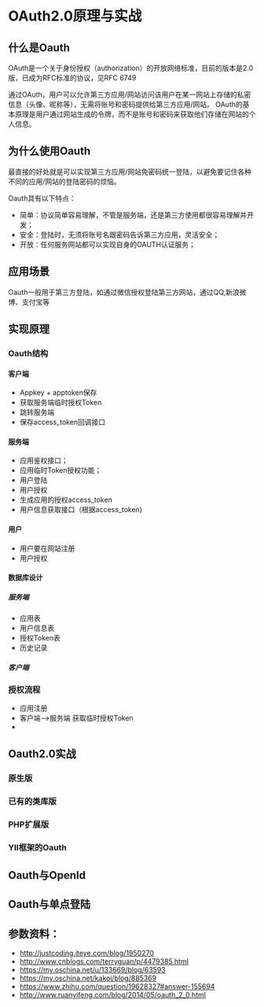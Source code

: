 # OAuth2.0原理与实战


## 什么是Oauth

OAuth是一个关于身份授权（authorization）的开放网络标准，目前的版本是2.0版，已成为RFC标准的协议，见RFC 6749

通过OAuth，用户可以允许第三方应用/网站访问该用户在某一网站上存储的私密信息（头像、昵称等），无需将账号和密码提供给第三方应用/网站。
OAuth的基本原理是用户通过网站生成的令牌，而不是账号和密码来获取他们存储在网站的个人信息。


## 为什么使用Oauth

最直接的好处就是可以实现第三方应用/网站免密码统一登陆，以避免要记住各种不同的应用/网站的登陆密码的烦恼。

Oauth具有以下特点：

* 简单：协议简单容易理解，不管是服务端，还是第三方使用都很容易理解并开发；
* 安全：登陆时，无须将账号名跟密码告诉第三方应用，灵活安全；
* 开放：任何服务网站都可以实现自身的OAUTH认证服务；

## 应用场景

Oauth一般用于第三方登陆，如通过微信授权登陆第三方网站，通过QQ,新浪微博、支付宝等

## 实现原理




### Oauth结构

#### 客户端

* Appkey + apptoken保存
* 获取服务端临时授权Token
* 跳转服务端
* 保存access_token回调接口


#### 服务端

* 应用鉴权接口；
* 应用临时Token授权功能；
* 用户登陆
* 用户授权
* 生成应用的授权access_token
* 用户信息获取接口（根据access_token)

#### 用户

* 用户要在网站注册
* 用户授权

#### 数据库设计

##### 服务端
* 应用表
* 用户信息表
* 授权Token表
* 历史记录

##### 客户端

### 授权流程

* 应用注册
* 客户端——>服务端 获取临时授权Token
* 

## Oauth2.0实战

### 原生版
### 已有的类库版
### PHP扩展版
### YII框架的Oauth


## Oauth与OpenId
## Oauth与单点登陆


## 参数资料：

* http://justcoding.iteye.com/blog/1950270
* http://www.cnblogs.com/terryguan/p/4479385.html
* https://my.oschina.net/u/133669/blog/63593
* https://my.oschina.net/kakoi/blog/885369
* https://www.zhihu.com/question/19628327#answer-155694
* http://www.ruanyifeng.com/blog/2014/05/oauth_2_0.html